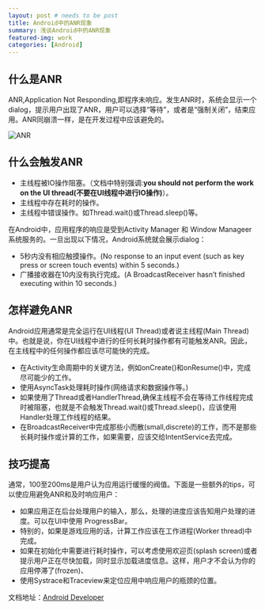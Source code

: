 ```yaml
---
layout: post # needs to be post
title: Android中的ANR现象
summary: 浅谈Android中的ANR现象
featured-img: work
categories: [Android]
---
```


## 什么是ANR
ANR,Application Not Responding,即程序未响应。发生ANR时，系统会显示一个dialog，提示用户出现了ANR，用户可以选择“等待”，或者是“强制关闭”，结束应用。ANR同崩溃一样，是在开发过程中应该避免的。

![ANR](https://i.loli.net/2018/03/27/5ab9aba480c25.png)

## 什么会触发ANR
+ 主线程被IO操作阻塞。（文档中特别强调:**you should not perform the work on the UI thread(不要在UI线程中进行IO操作)**）。
+ 主线程中存在耗时的操作。
+ 主线程中错误操作。如Thread.wait()或Thread.sleep()等。

在Android中，应用程序的响应是受到Activity Manager 和 Window Manageer系统服务的。一旦出现以下情况，Android系统就会展示dialog：

+ 5秒内没有相应触摸操作。(No response to an input event (such as key press or screen touch events) within 5 seconds.)
+ 广播接收器在10内没有执行完成。(A BroadcastReceiver hasn’t finished executing within 10 seconds.)

## 怎样避免ANR
Android应用通常是完全运行在UI线程(UI Thread)或者说主线程(Main Thread)中。也就是说，你在UI线程中进行的任何长耗时操作都有可能触发ANR。因此，在主线程中的任何操作都应该尽可能快的完成。

+ 在Activity生命周期中的关键方法，例如onCreate()和onResume()中，完成尽可能少的工作。
+ 使用AsyncTask处理耗时操作(网络请求和数据操作等。)
+ 如果使用了Thread或者HandlerThread,确保主线程不会在等待工作线程完成时被阻塞，也就是不会触发Thread.wait()或Thread.sleep()，应该使用Handler处理工作线程的结果。
+ 在BroadcastReceiver中完成那些小而散(small,discrete)的工作，而不是那些长耗时操作或计算的工作，如果需要，应该交给IntentService去完成。

## 技巧提高
通常，100至200ms是用户认为应用运行缓慢的阀值。下面是一些额外的tips，可以使应用避免ANR和及时响应用户：

+ 如果应用正在后台处理用户的输入，那么，处理的进度应该告知用户处理的进度。可以在UI中使用 ProgressBar。
+ 特别的，如果是游戏应用的话，计算工作应该在工作进程(Worker thread)中完成。
+ 如果在初始化中需要进行耗时操作，可以考虑使用欢迎页(splash screen)或者提示用户正在尽快加载，同时显示加载进度信息。这样，用户才不会认为你的应用停滞了(frozen)、
+ 使用Systrace和Traceview来定位应用中响应用户的瓶颈的位置。

文档地址：[Android Developer](https://tonnyl.github.io/2015/05/01/Android-ANR/!http://developer.android.com/training/articles/perf-anr.html)
